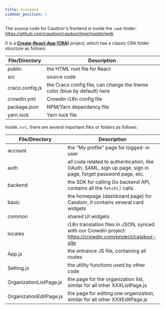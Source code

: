 ```yaml
---
title: Frontend
sidebar_position: 1
---
```


The source code for Casdoor's frontend is inside the `/web` folder: https://github.com/casdoor/casdoor/tree/master/web

It is a [**Create-React-App (CRA)**](https://create-react-app.dev/) project, which has a classic CRA folder structure as
follows:

| File/Directory  | Description                                                              |
|-----------------|--------------------------------------------------------------------------|
| public          | the HTML root file for React                                             |
| src             | source code                                                              |
| craco.config.js | the Craco config file, can change the theme color (blue by default) here |
| crowdin.yml     | Crowdin i18n config file                                                 |
| package.json    | NPM/Yarn dependency file                                                 |
| yarn.lock       | Yarn lock file                                                           |

Inside `/src`, there are several important files or folders as follows:

| File/Directory          | Description                                                                                                  |
|-------------------------|--------------------------------------------------------------------------------------------------------------|
| account                 | the "My profile" page for logged-in user                                                                     |
| auth                    | all code related to authentication, like OAuth, SAML, sign up page, sign in page, forget password page, etc. |
| backend                 | the SDK for calling Go backend API, contains all the `fetch()` calls                                         |
| basic                   | the homepage (dashboard page) for Casdoor, it contains several card widgets                                  |
| common                  | shared UI widgets                                                                                            |
| locales                 | i18n translation files in JSON, synced with our Crowdin project: https://crowdin.com/project/casdoor-site    |
| App.js                  | the entrance JS file, containing all routes                                                                  |
| Setting.js              | the utility functions used by other code                                                                     |
| OrganizationListPage.js | the page for the organization list, similar for all other XXXListPage.js                                     |
| OrganizationEditPage.js | the page for editing one organization, similar for all other XXXEditPage.js                                  |
